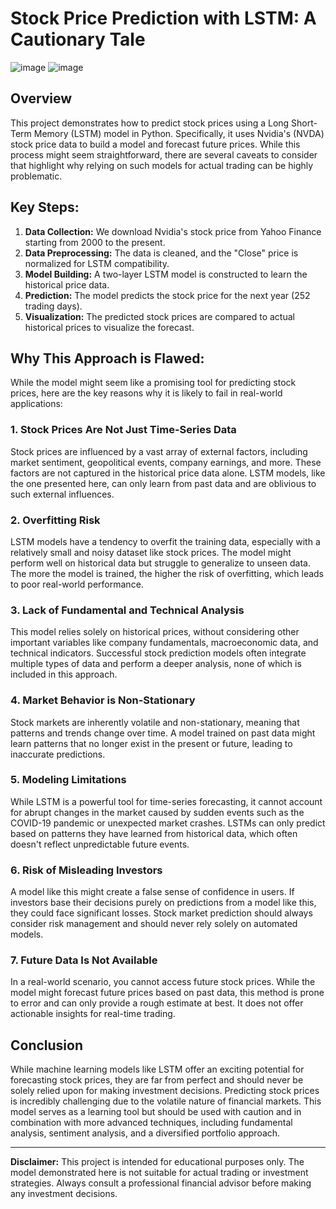 # Stock Price Prediction with LSTM: A Cautionary Tale
![image](https://github.com/user-attachments/assets/7af5b471-0c1b-437b-abed-8c7b698c70b9)
![image](https://github.com/user-attachments/assets/e082afb1-00b4-452a-a481-e761045ccbad)

## Overview
This project demonstrates how to predict stock prices using a Long Short-Term Memory (LSTM) model in Python. Specifically, it uses Nvidia's (NVDA) stock price data to build a model and forecast future prices. While this process might seem straightforward, there are several caveats to consider that highlight why relying on such models for actual trading can be highly problematic.

## Key Steps:
1. **Data Collection:** We download Nvidia's stock price from Yahoo Finance starting from 2000 to the present.
2. **Data Preprocessing:** The data is cleaned, and the "Close" price is normalized for LSTM compatibility.
3. **Model Building:** A two-layer LSTM model is constructed to learn the historical price data.
4. **Prediction:** The model predicts the stock price for the next year (252 trading days).
5. **Visualization:** The predicted stock prices are compared to actual historical prices to visualize the forecast.

## Why This Approach is Flawed:
While the model might seem like a promising tool for predicting stock prices, here are the key reasons why it is likely to fail in real-world applications:

### 1. **Stock Prices Are Not Just Time-Series Data**
   Stock prices are influenced by a vast array of external factors, including market sentiment, geopolitical events, company earnings, and more. These factors are not captured in the historical price data alone. LSTM models, like the one presented here, can only learn from past data and are oblivious to such external influences.

### 2. **Overfitting Risk**
   LSTM models have a tendency to overfit the training data, especially with a relatively small and noisy dataset like stock prices. The model might perform well on historical data but struggle to generalize to unseen data. The more the model is trained, the higher the risk of overfitting, which leads to poor real-world performance.

### 3. **Lack of Fundamental and Technical Analysis**
   This model relies solely on historical prices, without considering other important variables like company fundamentals, macroeconomic data, and technical indicators. Successful stock prediction models often integrate multiple types of data and perform a deeper analysis, none of which is included in this approach.

### 4. **Market Behavior is Non-Stationary**
   Stock markets are inherently volatile and non-stationary, meaning that patterns and trends change over time. A model trained on past data might learn patterns that no longer exist in the present or future, leading to inaccurate predictions.

### 5. **Modeling Limitations**
   While LSTM is a powerful tool for time-series forecasting, it cannot account for abrupt changes in the market caused by sudden events such as the COVID-19 pandemic or unexpected market crashes. LSTMs can only predict based on patterns they have learned from historical data, which often doesn't reflect unpredictable future events.

### 6. **Risk of Misleading Investors**
   A model like this might create a false sense of confidence in users. If investors base their decisions purely on predictions from a model like this, they could face significant losses. Stock market prediction should always consider risk management and should never rely solely on automated models.

### 7. **Future Data Is Not Available**
   In a real-world scenario, you cannot access future stock prices. While the model might forecast future prices based on past data, this method is prone to error and can only provide a rough estimate at best. It does not offer actionable insights for real-time trading.

## Conclusion
While machine learning models like LSTM offer an exciting potential for forecasting stock prices, they are far from perfect and should never be solely relied upon for making investment decisions. Predicting stock prices is incredibly challenging due to the volatile nature of financial markets. This model serves as a learning tool but should be used with caution and in combination with more advanced techniques, including fundamental analysis, sentiment analysis, and a diversified portfolio approach.

---

**Disclaimer:** This project is intended for educational purposes only. The model demonstrated here is not suitable for actual trading or investment strategies. Always consult a professional financial advisor before making any investment decisions.
